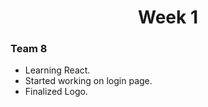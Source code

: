 <h1 align="center"> Week 1 </h1>

### Team 8

- Learning React.
- Started working on login page.
- Finalized Logo.
